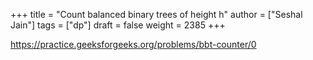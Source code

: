 +++
title = "Count balanced binary trees of height h"
author = ["Seshal Jain"]
tags = ["dp"]
draft = false
weight = 2385
+++

<https://practice.geeksforgeeks.org/problems/bbt-counter/0>
